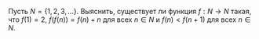 Пусть $N=\left\{ 1,2,3,\ldots  \right\}$. Выяснить, существует ли функция $f:N\to N$  такая, что $f\left( 1 \right)=2$,  $f(f(n))=f(n)+n$ для всех $n\in N$ и $f(n) < f(n+1)$ для всех $n\in N$.